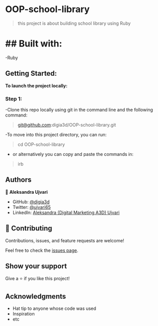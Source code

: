 # OOP-school-library

>this project is about building school library using Ruby

# ## Built with:
-Ruby

## Getting Started:

**To launch the project locally:**

### Step 1:

-Clone this repo locally using git in the command line and the following command:

>git@github.com:digia3d/OOP-school-library.git

-To move into this project directory, you can run:

>cd OOP-school-library

- or alternatively you can copy and paste the commands in:

> irb

## Authors

👤 **Aleksandra Ujvari**
- GitHub: [@digia3d](https://github.com/digia3d)
- Twitter: [@ujvari65](https://twitter.com/ujvari65)
- LinkedIn: [Aleksandra (Digital Marketing A3D) Ujvari](https://www.linkedin.com/in/aleksandra-ujvari-85235a210/)

## 🤝 Contributing

Contributions, issues, and feature requests are welcome!

Feel free to check the [issues page](../../issues/).

## Show your support

Give a ⭐️ if you like this project!

## Acknowledgments

- Hat tip to anyone whose code was used
- Inspiration
- etc
